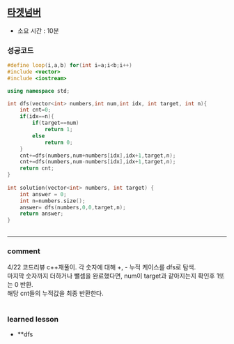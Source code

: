 
## [타겟넘버](https://programmers.co.kr/learn/courses/30/lessons/43165?language=cpp)
* 소요 시간 : 10분

### 성공코드
```cpp
#define loop(i,a,b) for(int i=a;i<b;i++)
#include <vector>
#include <iostream>

using namespace std;

int dfs(vector<int> numbers,int num,int idx, int target, int n){
    int cnt=0;
    if(idx==n){
        if(target==num)
            return 1;
        else
            return 0;
    }
    cnt+=dfs(numbers,num+numbers[idx],idx+1,target,n);
    cnt+=dfs(numbers,num-numbers[idx],idx+1,target,n);
    return cnt;
}
 
int solution(vector<int> numbers, int target) {
    int answer = 0;
    int n=numbers.size();
    answer= dfs(numbers,0,0,target,n);
    return answer;
}
  
```

----------------------------------------------------------------------------
### comment 
4/22 코드리뷰 
c++재풀이. 각 숫자에 대해 +, - 누적 케이스를 dfs로 탐색.     
마지막 숫자까지 더하거나 뺄셈을 완료했다면, num이 target과 같아지는지 확인후 1또는 0 반환.   
해당 cnt들의 누적값을 최종 반환한다.  

#
#
 ### learned lesson
 
* **dfs
#
#
 
 
 
 

